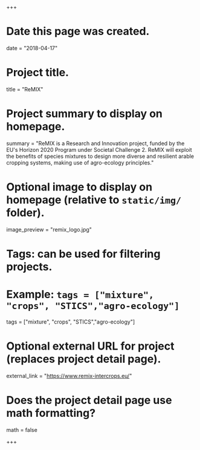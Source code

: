 +++
# Date this page was created.
date = "2018-04-17"

# Project title.
title = "ReMIX"

# Project summary to display on homepage.
summary = "ReMIX is a Research and Innovation project, funded by the EU's Horizon 2020 Program under Societal Challenge 2. ReMIX will exploit the benefits of species mixtures to design more diverse and resilient arable cropping systems, making use of agro-ecology principles."

# Optional image to display on homepage (relative to `static/img/` folder).
image_preview = "remix_logo.jpg"

# Tags: can be used for filtering projects.
# Example: `tags = ["mixture", "crops", "STICS","agro-ecology"]`
tags = ["mixture", "crops", "STICS","agro-ecology"]

# Optional external URL for project (replaces project detail page).
external_link = "https://www.remix-intercrops.eu/"

# Does the project detail page use math formatting?
math = false

+++
